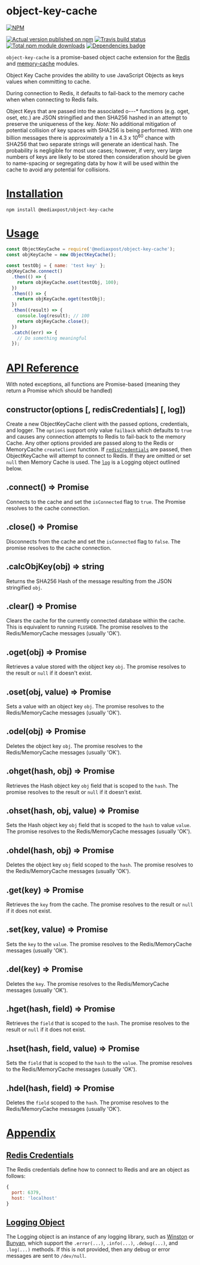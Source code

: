 # object-key-cache

[![NPM](https://nodei.co/npm/@mediaxpost/object-key-cache.png?downloads=true)](https://nodei.co/npm/@mediaxpost/object-key-cache/)

[![Actual version published on npm](http://img.shields.io/npm/v/@mediaxpost/object-key-cache.svg)](https://www.npmjs.org/package/@mediaxpost/object-key-cache)
[![Travis build status](https://travis-ci.org/MediaXPost/object-key-cache.svg)](https://www.npmjs.org/package/@mediaxpost/object-key-cache)
[![Total npm module downloads](http://img.shields.io/npm/dt/@mediaxpost/object-key-cache.svg)](https://www.npmjs.org/package/@mediaxpost/object-key-cache)
[![Dependencies badge](https://david-dm.org/MediaXPost/object-key-cache/status.svg)](https://david-dm.org/MediaXPost/object-key-cache?view=list)

`object-key-cache` is a promise-based object cache extension for the [Redis](https://www.npmjs.com/package/redis) and [memory-cache](https://www.npmjs.com/package/@mediaxpost/memory-cache) modules.

Object Key Cache provides the ability to use JavaScript Objects as keys values when committing to cache.

During connection to Redis, it defaults to fail-back to the memory cache when when connecting to Redis fails.

Object Keys that are passed into the associated o---* functions (e.g. oget, oset, etc.) are JSON stringified and then SHA256 hashed in an attempt to preserve the uniqueness of the key. *Note:* No additional mitigation of potential collision of key spaces with SHA256 is being performed. With one billion messages there is approximately a 1 in 4.3 x 10<sup>60</sup> chance with SHA256 that two separate strings will generate an identical hash. The probability is negligible for most use cases; however, if very, very large numbers of keys are likely to be stored then consideration should be given to name-spacing or segregating data by how it will be used within the cache to avoid any potential for collisions.

# [Installation](#installation)
<a name="installation"></a>

```shell
npm install @mediaxpost/object-key-cache
```

# [Usage](#usage)
<a name="usage"></a>

```js
const ObjectKeyCache = require('@mediaxpost/object-key-cache');
const objKeyCache = new ObjectKeyCache();

const testObj = { name: 'test key' };
objKeyCache.connect()
  .then(() => {
    return objKeyCache.oset(testObj, 100);
  })
  .then(() => {
    return objKeyCache.oget(testObj);
  })
  .then((result) => {
    console.log(result); // 100
    return objKeyCache.close();
  })
  .catch((err) => {
    // Do something meaningful
  });
```

# [API Reference](#api)
<a name="api"></a>
With noted exceptions, all functions are Promise-based (meaning they return a Promise which should be handled)

## constructor(options [, redisCredentials] [, log])
Create a new ObjectKeyCache client with the passed options, credentials, and logger. The `options` support only value `failback` which defaults to `true` and causes any connection attempts to Redis to fail-back to the memory Cache. Any other options provided are passed along to the Redis or MemoryCache `createClient` function. If [`redisCredentials`](#redis-credentials) are passed, then ObjectKeyCache will attempt to connect to Redis. If they are omitted or set `null` then Memory Cache is used. The [`log`](#logging-obj) is a Logging object outlined below.

## .connect() ⇒ Promise
Connects to the cache and set the `isConnected` flag to `true`. The Promise resolves to the cache connection.

## .close() ⇒ Promise
Disconnects from the cache and set the `isConnected` flag to `false`. The promise resolves to the cache connection.

## .calcObjKey(obj) ⇒ string
Returns the SHA256 Hash of the message resulting from the JSON stringified `obj`.

## .clear() ⇒ Promise
Clears the cache for the currently connected database within the cache. This is equivalent to running `FLUSHDB`.  The promise resolves to the Redis/MemoryCache messages (usually 'OK').

## .oget(obj) ⇒ Promise
Retrieves a value stored with the object key `obj`. The promise resolves to the result or `null` if it doesn't exist.

## .oset(obj, value) ⇒ Promise
Sets a value with an object key `obj`. The promise resolves to the Redis/MemoryCache messages (usually 'OK').

## .odel(obj) ⇒ Promise
Deletes the object key `obj`. The promise resolves to the Redis/MemoryCache messages (usually 'OK').

## .ohget(hash, obj) ⇒ Promise
Retrieves the Hash object key `obj` field that is scoped to the `hash`. The promise resolves to the result or `null` if it doesn't exist.

## .ohset(hash, obj, value) ⇒ Promise
Sets the Hash object key `obj` field that is scoped to the `hash` to value `value`. The promise resolves to the Redis/MemoryCache messages (usually 'OK').

## .ohdel(hash, obj) ⇒ Promise
Deletes the object key `obj` field scoped to the `hash`. The promise resolves to the Redis/MemoryCache messages (usually 'OK').

## .get(key) ⇒ Promise
Retrieves the `key` from the cache. The promise resolves to the result or `null` if it does not exist.

## .set(key, value) ⇒ Promise
Sets the `key` to the `value`. The promise resolves to the Redis/MemoryCache messages (usually 'OK').

## .del(key) ⇒ Promise
Deletes the `key`. The promise resolves to the Redis/MemoryCache messages (usually 'OK').

## .hget(hash, field) ⇒ Promise
Retrieves the `field` that is scoped to the `hash`. The promise resolves to the result or `null` if it does not exist.

## .hset(hash, field, value) ⇒ Promise
Sets the `field` that is scoped to the `hash` to the `value`. The promise resolves to the Redis/MemoryCache messages (usually 'OK').


## .hdel(hash, field) ⇒ Promise
Deletes the `field` scoped to the `hash`. The promise resolves to the Redis/MemoryCache messages (usually 'OK').

# [Appendix](#appendix)
<a name="appendix"></a>

## [Redis Credentials](#redis-credentials)
<a name="redis-credentials"></a>
The Redis credentials define how to connect to Redis and are an object as follows:
```js
{
  port: 6379,
  host: 'localhost'
}
```

## [Logging Object](#logging-obj)
<a name="logging-obj"></a>
The Logging object is an instance of any logging library, such as [Winston](https://www.npmjs.com/package/winston) or [Bunyan](https://www.npmjs.com/package/bunyan), which support the `.error(...)`, `.info(...)`, `.debug(...)`, and `.log(...)` methods. If this is not provided, then any debug or error messages are sent to `/dev/null`.
